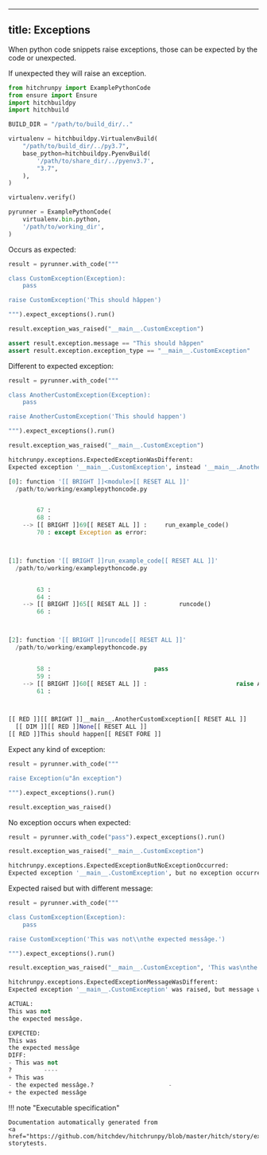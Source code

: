 
---
title: Exceptions
---



When python code snippets raise exceptions, those
can be expected by the code or unexpected.

If unexpected they will raise an exception.





```python
from hitchrunpy import ExamplePythonCode
from ensure import Ensure
import hitchbuildpy
import hitchbuild

BUILD_DIR = "/path/to/build_dir/.."

virtualenv = hitchbuildpy.VirtualenvBuild(
    "/path/to/build_dir/../py3.7",
    base_python=hitchbuildpy.PyenvBuild(
        '/path/to/share_dir/../pyenv3.7',
        "3.7",
    ),
)

virtualenv.verify()

pyrunner = ExamplePythonCode(
    virtualenv.bin.python,
    '/path/to/working_dir',
)

```




Occurs as expected:




```python
result = pyrunner.with_code("""

class CustomException(Exception):
    pass

raise CustomException('This should hâppen')

""").expect_exceptions().run()

result.exception_was_raised("__main__.CustomException")

assert result.exception.message == "This should hâppen"
assert result.exception.exception_type == "__main__.CustomException"

```






Different to expected exception:




```python
result = pyrunner.with_code("""

class AnotherCustomException(Exception):
    pass

raise AnotherCustomException('This should happen')

""").expect_exceptions().run()

result.exception_was_raised("__main__.CustomException")

```


```python
hitchrunpy.exceptions.ExpectedExceptionWasDifferent:
Expected exception '__main__.CustomException', instead '__main__.AnotherCustomException' was raised:

[0]: function '[[ BRIGHT ]]<module>[[ RESET ALL ]]'
  /path/to/working/examplepythoncode.py


        67 :
        68 :
    --> [[ BRIGHT ]]69[[ RESET ALL ]] :     run_example_code()
        70 : except Exception as error:



[1]: function '[[ BRIGHT ]]run_example_code[[ RESET ALL ]]'
  /path/to/working/examplepythoncode.py


        63 :
        64 :
    --> [[ BRIGHT ]]65[[ RESET ALL ]] :         runcode()
        66 :



[2]: function '[[ BRIGHT ]]runcode[[ RESET ALL ]]'
  /path/to/working/examplepythoncode.py


        58 :                             pass
        59 :
    --> [[ BRIGHT ]]60[[ RESET ALL ]] :                         raise AnotherCustomException('This should happen')
        61 :



[[ RED ]][[ BRIGHT ]]__main__.AnotherCustomException[[ RESET ALL ]]
  [[ DIM ]][[ RED ]]None[[ RESET ALL ]]
[[ RED ]]This should happen[[ RESET FORE ]]
```






Expect any kind of exception:




```python
result = pyrunner.with_code("""

raise Exception(u"ân exception")

""").expect_exceptions().run()

result.exception_was_raised()

```






No exception occurs when expected:




```python
result = pyrunner.with_code("pass").expect_exceptions().run()

result.exception_was_raised("__main__.CustomException")

```


```python
hitchrunpy.exceptions.ExpectedExceptionButNoExceptionOccurred:
Expected exception '__main__.CustomException', but no exception occurred.

```






Expected raised but with different message:




```python
result = pyrunner.with_code("""

class CustomException(Exception):
    pass

raise CustomException('This was not\\nthe expected messâge.')

""").expect_exceptions().run()

result.exception_was_raised("__main__.CustomException", 'This was\nthe expected messâge')

```


```python
hitchrunpy.exceptions.ExpectedExceptionMessageWasDifferent:
Expected exception '__main__.CustomException' was raised, but message was different.

ACTUAL:
This was not
the expected messâge.

EXPECTED:
This was
the expected messâge
DIFF:
- This was not
?         ----
+ This was
- the expected messâge.?                     -
+ the expected messâge
```











!!! note "Executable specification"

    Documentation automatically generated from 
    <a href="https://github.com/hitchdev/hitchrunpy/blob/master/hitch/story/exception.story">exception.story</a>
    storytests.

